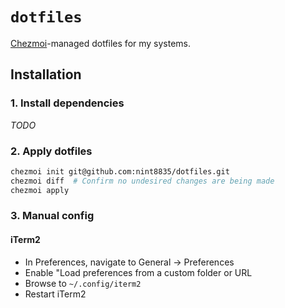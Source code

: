 # `dotfiles`

[Chezmoi](https://www.chezmoi.io/)-managed dotfiles for my systems.

## Installation

### 1. Install dependencies

_TODO_

### 2. Apply dotfiles

```bash
chezmoi init git@github.com:nint8835/dotfiles.git
chezmoi diff  # Confirm no undesired changes are being made
chezmoi apply
```

### 3. Manual config

#### iTerm2

- In Preferences, navigate to General -> Preferences
- Enable "Load preferences from a custom folder or URL
- Browse to `~/.config/iterm2`
- Restart iTerm2
